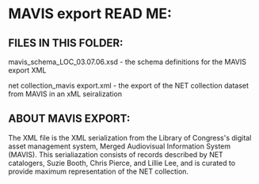 # MAVIS export READ ME:

## FILES IN THIS FOLDER:

mavis_schema_LOC_03.07.06.xsd - the schema definitions for the MAVIS export XML

net collection_mavis export.xml - the export of the NET collection dataset from MAVIS in an xML seiralization

## ABOUT MAVIS EXPORT:

The XML file is the XML serialization from the Library of Congress's digital asset management system, Merged Audiovisual Information System (MAVIS). This serialiazation consists of records described by NET catalogers, Suzie Booth, Chris Pierce, and Lillie Lee, and is curated to provide maximum representation of the NET collection.
